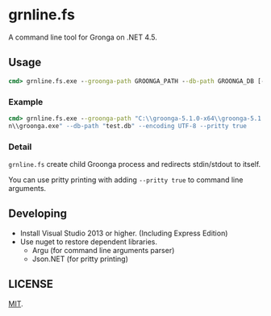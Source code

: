 grnline.fs
===

A command line tool for Gronga on .NET 4.5.

## Usage

```cmd
cmd> grnline.fs.exe --groonga-path GROONGA_PATH --db-path GROONGA_DB [--encoding ENCODING] [--pritty true]
```

### Example

```cmd
cmd> grnline.fs.exe --groonga-path "C:\\groonga-5.1.0-x64\\groonga-5.1.0-x64\\bi
n\\groonga.exe" --db-path "test.db" --encoding UTF-8 --pritty true
```

### Detail

`grnline.fs` create child Groonga process and redirects stdin/stdout to itself.

You can use pritty printing with adding `--pritty true` to command line arguments.

## Developing

* Install Visual Studio 2013 or higher. (Including Express Edition)
* Use nuget to restore dependent libraries.
  * Argu (for command line arguments parser)
  * Json.NET (for pritty printing)

## LICENSE

[MIT](LICENSE).
